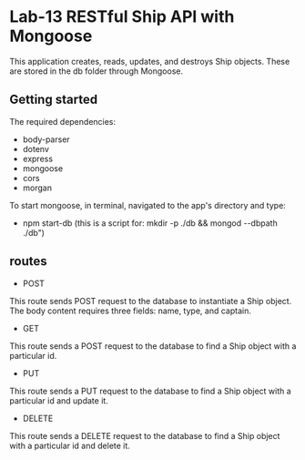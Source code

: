 # Lab-13 RESTful Ship API with Mongoose

This application creates, reads, updates, and destroys Ship objects. These are stored in the db folder through Mongoose.

## Getting started

The required dependencies:

- body-parser
- dotenv
- express
- mongoose
- cors
- morgan

To start mongoose, in terminal, navigated to the app's directory and type:

- npm start-db (this is a script for: mkdir -p ./db && mongod --dbpath ./db")

## routes

- POST

This route sends POST request to the database to instantiate a Ship object. The body content requires three fields: name, type, and captain.

- GET

This route sends a POST request to the database to find a Ship object with a particular id.

- PUT

This route sends a PUT request to the database to find a Ship object with a particular id and update it.

- DELETE

This route sends a DELETE request to the database to find a Ship object with a particular id and delete it.
